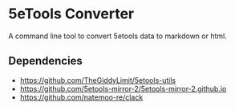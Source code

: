 # 5eTools Converter

A command line tool to convert 5etools data to markdown or html.

## Dependencies

- https://github.com/TheGiddyLimit/5etools-utils
- https://github.com/5etools-mirror-2/5etools-mirror-2.github.io
- https://github.com/natemoo-re/clack
